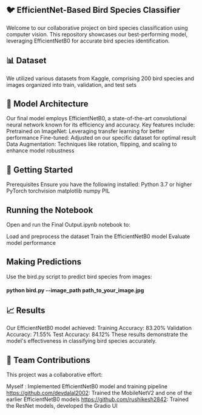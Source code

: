## 🐦 EfficientNet-Based Bird Species Classifier
Welcome to our collaborative project on bird species classification using computer vision. This repository showcases our best-performing model, leveraging EfficientNetB0 for accurate bird species identification.

## 📊 Dataset
We utilized various datasets from Kaggle, comprising 200 bird species and images organized into train, validation, and test sets

## 🧠 Model Architecture
Our final model employs EfficientNetB0, a state-of-the-art convolutional neural network known for its efficiency and accuracy. Key features include:
Pretrained on ImageNet: Leveraging transfer learning for better performance
Fine-tuned: Adjusted on our specific dataset for optimal result
Data Augmentation: Techniques like rotation, flipping, and scaling to enhance model robustness

## 🚀 Getting Started
Prerequisites
Ensure you have the following installed:
Python 3.7 or higher
PyTorch
torchvision
matplotlib
numpy
PIL

## Running the Notebook
Open and run the Final Output.ipynb notebook to:

Load and preprocess the dataset
Train the EfficientNetB0 model
Evaluate model performance

## Making Predictions

Use the bird.py script to predict bird species from images:

#### python bird.py --image_path path_to_your_image.jpg

## 📈 Results
Our EfficientNetB0 model achieved:
Training Accuracy: 83.20%
Validation Accuracy: 71.55%
Test Accuracy: 84.12%
These results demonstrate the model's effectiveness in classifying bird species accurately.

## 👥 Team Contributions
This project was a collaborative effort:

Myself : Implemented EfficientNetB0 model and training pipeline
https://github.com/devdalal2002: Trained the MobileNetV2 and one of the earlier EfficientNetB0 models
https://github.com/rushikesh2842: Trained the ResNet models, developed the Gradio UI
